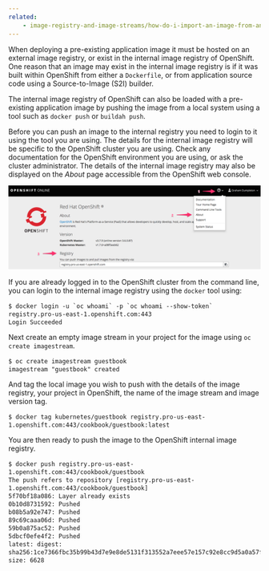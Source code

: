 ```yaml
---
related:
    - image-registry-and-image-streams/how-do-i-import-an-image-from-an-external-image.md
---
```


When deploying a pre-existing application image it must be hosted on an external image registry, or exist in the internal image registry of OpenShift. One reason that an image may exist in the internal image registry is if it was built within OpenShift from either a ``Dockerfile``, or from application source code using a Source-to-Image (S2I) builder.

The internal image registry of OpenShift can also be loaded with a pre-existing application image by pushing the image from a local system using a tool such as ``docker push`` or ``buildah push``.

Before you can push an image to the internal registry you need to login to it using the tool you are using. The details for the internal image registry will be specific to the OpenShift cluster you are using. Check any documentation for the OpenShift environment you are using, or ask the cluster administrator. The details of the internal image registry may also be displayed on the _About_ page accessible from the OpenShift web console.

![Image Registry Details](image-registry-details.png)

If you are already logged in to the OpenShift cluster from the command line, you can login to the internal image registry using the ``docker`` tool using:

```
$ docker login -u `oc whoami` -p `oc whoami --show-token` registry.pro-us-east-1.openshift.com:443
Login Succeeded
```

Next create an empty image stream in your project for the image using ``oc create imagestream``.

```
$ oc create imagestream guestbook
imagestream "guestbook" created
```

And tag the local image you wish to push with the details of the image registry, your project in OpenShift, the name of the image stream and image version tag.

```
$ docker tag kubernetes/guestbook registry.pro-us-east-1.openshift.com:443/cookbook/guestbook:latest
```

You are then ready to push the image to the OpenShift internal image registry.

```
$ docker push registry.pro-us-east-1.openshift.com:443/cookbook/guestbook
The push refers to repository [registry.pro-us-east-1.openshift.com:443/cookbook/guestbook]
5f70bf18a086: Layer already exists
0b10d8731592: Pushed
b08b5a92e747: Pushed
89c69caaa06d: Pushed
59b0a875ac52: Pushed
5dbcf0efe4f2: Pushed
latest: digest: sha256:1ce7366fbc35b99b43d7e9e8de5131f313552a7eee57e157c92e8cc9d5a0a57f size: 6628
```
